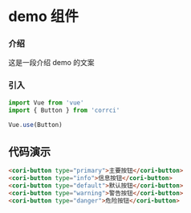 # demo 组件

### 介绍

这是一段介绍 demo 的文案

### 引入

```js
import Vue from 'vue'
import { Button } from 'corrci'

Vue.use(Button)
```

## 代码演示

```html
<cori-button type="primary">主要按钮</cori-button>
<cori-button type="info">信息按钮</cori-button>
<cori-button type="default">默认按钮</cori-button>
<cori-button type="warning">警告按钮</cori-button>
<cori-button type="danger">危险按钮</cori-button>
```